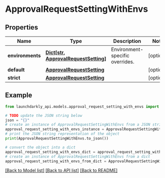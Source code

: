 # ApprovalRequestSettingWithEnvs


## Properties

Name | Type | Description | Notes
------------ | ------------- | ------------- | -------------
**environments** | [**Dict[str, ApprovalRequestSetting]**](ApprovalRequestSetting.md) | Environment-specific overrides. | [optional] 
**default** | [**ApprovalRequestSetting**](ApprovalRequestSetting.md) |  | [optional] 
**strict** | [**ApprovalRequestSetting**](ApprovalRequestSetting.md) |  | [optional] 

## Example

```python
from launchdarkly_api.models.approval_request_setting_with_envs import ApprovalRequestSettingWithEnvs

# TODO update the JSON string below
json = "{}"
# create an instance of ApprovalRequestSettingWithEnvs from a JSON string
approval_request_setting_with_envs_instance = ApprovalRequestSettingWithEnvs.from_json(json)
# print the JSON string representation of the object
print(ApprovalRequestSettingWithEnvs.to_json())

# convert the object into a dict
approval_request_setting_with_envs_dict = approval_request_setting_with_envs_instance.to_dict()
# create an instance of ApprovalRequestSettingWithEnvs from a dict
approval_request_setting_with_envs_from_dict = ApprovalRequestSettingWithEnvs.from_dict(approval_request_setting_with_envs_dict)
```
[[Back to Model list]](../README.md#documentation-for-models) [[Back to API list]](../README.md#documentation-for-api-endpoints) [[Back to README]](../README.md)


